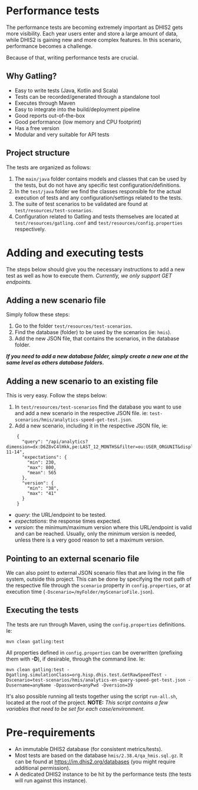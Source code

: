 # Performance tests
The performance tests are becoming extremely important as DHIS2 gets more visibility.
Each year users enter and store a large amount of data, while DHIS2 is gaining new and more complex features.
In this scenario, performance becomes a challenge.

Because of that, writing performance tests are crucial.

## Why Gatling?
- Easy to write tests (Java, Kotlin and Scala)
- Tests can be recorded/generated through a standalone tool
- Executes through Maven
- Easy to integrate into the build/deployment pipeline
- Good reports out-of-the-box
- Good performance (low memory and CPU footprint)
- Has a free version
- Modular and very suitable for API tests

## Project structure
The tests are organized as follows:
1) The `main/java` folder contains models and classes that can be used by the tests, but do not have any specific test configuration/definitions.
2) In the `test/java` folder we find the classes responsible for the actual execution of tests and any configuration/settings related to the tests.
3) The suite of test scenarios to be validated are found at `test/resources/test-scenarios`.
4) Configuration related to Gatling and tests themselves are located at `test/resources/gatling.conf` and `test/resources/config.properties` respectively.

# Adding and executing tests
The steps below should give you the necessary instructions to add a new test as well as how to execute them.
_Currently, we only support GET endpoints._

## Adding a new scenario file
Simply follow these steps:
1) Go to the folder `test/resources/test-scenarios`.
2) Find the database (folder) to be used by the scenarios (ie: `hmis`).
3) Add the new JSON file, that contains the scenarios, in the database folder.

**_If you need to add a new database folder, simply create a new one at the same level as others database folders._**

## Adding a new scenario to an existing file
This is very easy. Follow the steps below:
1) In `test/resources/test-scenarios` find the database you want to use and add a new scenario in the respective JSON file. ie: `test-scenarios/hmis/analytics-speed-get-test.json`.
2) Add a new scenario, including it in the respective JSON file, ie:
```
    {
      "query": "/api/analytics?dimension=dx:D6Z8vC4lHkk,pe:LAST_12_MONTHS&filter=ou:USER_ORGUNIT&displayProperty=NAME&includeNumDen=false&skipMeta=false&skipData=false&relativePeriodDate=2023-11-14",
      "expectations": {
        "min": 230,
        "max": 800,
        "mean": 565
      },
      "version": {
        "min": "38",
        "max": "41"
      }
    }
```
- _query_: the URL/endpoint to be tested.
- _expectations_: the response times expected.
- _version_: the minimum/maximum version where this URL/endpoint is valid and can be reached. Usually, only the minimum version is needed, unless there is a very good reason to set a maximum version.

## Pointing to an external scenario file
We can also point to external JSON scenario files that are living in the file system, outside this project.
This can be done by specifying the root path of the respective file through the `scenario` property in `config.properties`, or at execution time (`-Dscenario=/myFolder/myScenarioFile.json`).

## Executing the tests
The tests are run through Maven, using the `config.properties` definitions. Ie:
```
mvn clean gatling:test
```

All properties defined in `config.properties` can be overwritten (prefixing them with **-D**), if desirable, through the command line. Ie:
```
mvn clean gatling:test -Dgatling.simulationClass=org.hisp.dhis.test.GetRawSpeedTest -Dscenario=test-scenarios/hmis/analytics-en-query-speed-get-test.json -Dusername=anyName -Dpassword=anyPwd -Dversion=39
```

It's also possible running all tests together using the script `run-all.sh`, located at the root of the project.
**NOTE:** _This script contains a few variables that need to be set for each case/environment._

# Pre-requirements
- An immutable DHIS2 database (for consistent metrics/tests).
- Most tests are based on the database `hmis/2.38.4/qa_hmis.sql.gz`. It can be found at https://im.dhis2.org/databases (you might require additional permission).
- A dedicated DHIS2 instance to be hit by the performance tests (the tests will run against this instance).
